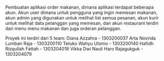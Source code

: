 Pembuatan aplikasi order makanan, dimana aplikasi terdapat beberapa akun. Akun user dimana untuk pengguna yang ingin memesan makanan, akun  admin yang digunakan untuk melihat list semua pesanan, akun kurir untuk melihat data pelanggan yang memesan, dan akun restaurant terdiri dari menu menu makanan dan juga orderan pelanggan.


Proyek ini terdiri dari 5 team:
Diana Azzahra - 1303200037
Arta Novrida Lumban Raja - 1303200110
Tetuko Wahyu Utomo - 1303200140
Hafidh Rizqullah Fattah - 1303204018
Vikka Dwi Nauli Haro Rajagukguk - 1303204079
